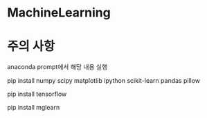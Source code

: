 # MachineLearning

# 주의 사항
anaconda prompt에서 해당 내용 실행

pip install numpy scipy matplotlib ipython scikit-learn pandas pillow

pip install tensorflow

pip install mglearn
